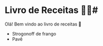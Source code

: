 # Livro de Receitas :man_cook:#

Olá! Bem vindo ao livro de receitas :wave:

- Strogonoff de frango
-  Pavê


